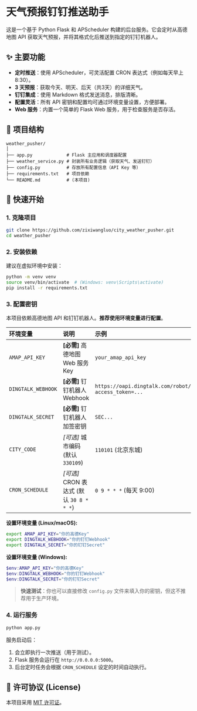 # 天气预报钉钉推送助手

这是一个基于 Python Flask 和 APScheduler 构建的后台服务。它会定时从高德地图 API 获取天气预报，并将其格式化后推送到指定的钉钉机器人。

## ✨ 主要功能

* **定时推送**：使用 APScheduler，可灵活配置 CRON 表达式（例如每天早上 8:30）。
* **3 天预报**：获取今天、明天、后天（共3天）的详细天气。
* **钉钉集成**：使用 Markdown 格式发送消息，排版清晰。
* **配置灵活**：所有 API 密钥和配置均可通过环境变量设置，方便部署。
* **Web 服务**：内置一个简单的 Flask Web 服务，用于检查服务是否存活。

## 📁 项目结构

```
weather_pusher/
│
├── app.py             # Flask 主应用和调度器配置
├── weather_service.py # 封装所有业务逻辑（获取天气、发送钉钉）
├── config.py          # 存放所有配置信息（API Key 等）
├── requirements.txt   # 项目依赖
└── README.md          # (本项目)
```

## 🚀 快速开始

### 1. 克隆项目

```bash
git clone https://github.com/zixiwangluo/city_weather_pusher.git
cd weather_pusher
```

### 2. 安装依赖

建议在虚拟环境中安装：

```bash
python -m venv venv
source venv/bin/activate  # (Windows: venv\Scripts\activate)
pip install -r requirements.txt
```

### 3. 配置密钥

本项目依赖高德地图 API 和钉钉机器人。**推荐使用环境变量进行配置**。

| 环境变量 | 说明 | 示例 |
| :--- | :--- | :--- |
| `AMAP_API_KEY` | **[必需]** 高德地图 Web 服务 Key | `your_amap_api_key` |
| `DINGTALK_WEBHOOK`| **[必需]** 钉钉机器人 Webhook | `https://oapi.dingtalk.com/robot/send?access_token=...` |
| `DINGTALK_SECRET` | **[必需]** 钉钉机器人加签密钥 | `SEC...` |
| `CITY_CODE` | *[可选]* 城市编码 (默认 `330109`) | `110101` (北京东城) |
| `CRON_SCHEDULE` | *[可选]* CRON 表达式 (默认 `30 8 * * *`) | `0 9 * * *` (每天 9:00) |

**设置环境变量 (Linux/macOS):**
```bash
export AMAP_API_KEY="你的高德Key"
export DINGTALK_WEBHOOK="你的钉钉Webhook"
export DINGTALK_SECRET="你的钉钉Secret"
```

**设置环境变量 (Windows):**
```powershell
$env:AMAP_API_KEY="你的高德Key"
$env:DINGTALK_WEBHOOK="你的钉钉Webhook"
$env:DINGTALK_SECRET="你的钉钉Secret"
```

> **快速测试**：你也可以直接修改 `config.py` 文件来填入你的密钥，但这不推荐用于生产环境。

### 4. 运行服务

```bash
python app.py
```

服务启动后：
1.  会立即执行一次推送（用于测试）。
2.  Flask 服务会运行在 `http://0.0.0.0:5000`。
3.  后台定时任务会根据 `CRON_SCHEDULE` 设定的时间自动执行。

## 📄 许可协议 (License)


本项目采用 [MIT 许可证](LICENSE)。